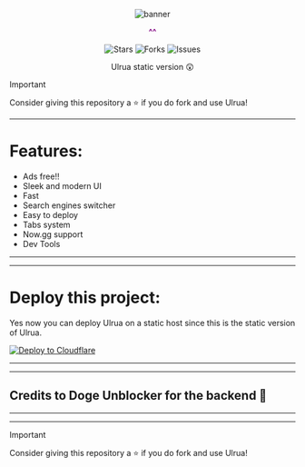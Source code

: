 <p align="center">
  <img src="https://raw.githubusercontent.com/oavla/oav/refs/heads/main/banner.png" alt="banner">
</p>

<p align="center" style="font-weight: bold; color: purple;">
  ^^
</p>

<p align="center">
  <img src="https://img.shields.io/github/stars/oavla/oav?style=social" alt="Stars">
  <img src="https://img.shields.io/github/forks/oavla/oav?style=social" alt="Forks">
  <img src="https://img.shields.io/github/issues/oavla/oav" alt="Issues">
</p>

<p align="center">
  Ulrua static version 😲
</p>

> [!IMPORTANT]
> Consider giving this repository a ⭐️ if you do fork and use Ulrua!

---

# Features:
- Ads free!!
- Sleek and modern UI
- Fast
- Search engines switcher
- Easy to deploy 
- Tabs system
- Now.gg support
- Dev Tools

---
---

# Deploy this project:

Yes now you can deploy Ulrua on a static host since this is the static version of Ulrua.

[![Deploy to Cloudflare](https://img.shields.io/badge/Deploy%20to%20Cloudflare-Click%20Here-orange)](https://dash.cloudflare.com/sign-in/pages?url=https://github.com/oavla/oav)

---
---

## Credits to Doge Unblocker for the backend 🙏

---
---

> [!IMPORTANT]
> Consider giving this repository a ⭐️ if you do fork and use Ulrua!
